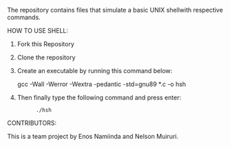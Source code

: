 The repository contains files that simulate a basic UNIX shellwith respective commands.



HOW TO USE SHELL:

1. Fork this Repository
2. Clone the repository
3. Create an executable by running this command below:

      gcc -Wall -Werror -Wextra -pedantic -std=gnu89 *.c -o hsh

4. Then finally type the following command and press enter:
       
             ./hsh



CONTRIBUTORS:

This is a team project by Enos Namiinda and Nelson Muiruri.
